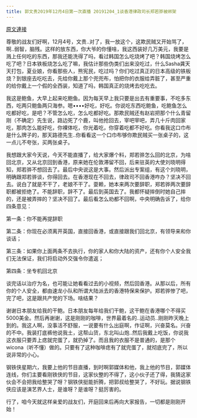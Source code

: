 ```yaml
---
title: 郭文贵2019年12月4日第一次直播 20191204_1谈香港律政司长郑若骅被绑架
---
```


[原文連接](https://gnews.org/ThreadView/53483635)

尊敬的战友们好啊，12月4号，文贵..对了，我一放这个，这欺民贼又开始骂了，啊..弱智，脑残。这样的放东西，你大爷的你懂啥，我这西装好几万美元，我要是溅上任何吃的东西，那我还能洗得了吗，看过韩国怎么吃烧烤了吧？韩国烧烤怎么吃了吧？日本铁板烧怎么吃了嘛，我估计那些伪类们出来没吃过，什么Sasha龚天天打包，夏业娘，你看那些人，熊宪民，吃过吗？你们吃过真正的日本高级的铁板烧？到银座去吃吃去，先给你戴上那个兜兜布，怕把你的衣服给弄脏了，甚至严重的给你戴上一个假的全西装，知道了吗，韩国真正的烧烤去吃吃去。


我这是鲍鱼，大早上起来吃鲍鱼。因为每天早上我只要是出去有重要事，不吃多东西，吃两只鲍鱼两只海参。嗯&bull;&bull;&bull;&bull;好吃，好吃。你说吃东西吃鲍鱼，吃鲍鱼怎么吃都好吃，是吧？不管怎么吃，怎么吃都好吃。那欺民贼还有赵岩把那个什么青留刚（不确定）先生说，路边死了个鹿，叫他抢回去，宰吧宰吧，弄几十斤肉回家吃，那肉怎么能好吃，你裸体吃，你光着吃，你穿着吃都不好吃。你看我这口巾布是什么牌子的，那天路德先生..你看看这一个口巾布够你欺民贼买一张桌子的，这一点儿不夸张，买两张桌子。


我想跟大家今天说，今天不能直播了，给大家爆个料，郑若骅怎么回的北京，为啥回北京，又从北京回到香港，原来她在伦敦滞留不回，后来驻英的大使刘晓明得知，郑若骅不想回去了。最后中央说这是大事。然后派出专案组，有这个刘晓明，明确跟郑若骅谈，你得回去。在香港现在不回去，律政司不回香港咋办？坚决不回去。说白了就是不干了，老娘不干了。耍赖，她本来两次要辞职，郑若骅两次要辞职都被拒绝了。不能辞职，辞不了。最后到英国去了。我都怀疑摔倒时她自己摔的，还是被弄摔的？坚决不回了。最后看怎么劝都不回啊，中央明确告诉了，给你四条意见： 


第一条：你不能再提辞职

第二条：你现在必须离开英国，直接回香港，或直接跟我们回北京，有领导来和你谈话；

第三条：如果你上面两条不去执行，你的家人和你大陆的资产，还有你个人安全我们无法保证，我们将启动外交强令你遣返；

第四条：坐专机回北京


谈完话以治疗为名，也可能让她看看过去的小视频，然后回香港。从那以后，所有你的个人安全，都由速龙小队和所谓大陆派去的香港特保来保护。郑若骅惨了吧，完了吧，这是跟共产党的下场。啥结果？


谢谢日本朋友给我的干鲍。日本朋友每年给我们干鲍，这干鲍在香港哪个不得买5000美金。然后再谢谢，这是刚刚的咖啡，世界最着名的..运动员..刚刚昨天晚上到的。我这人啊，没事活不舒服，一说要有什么出庭啊，作证啊，兴奋莫名。兴奋的不中。我装打底裤他说我土，这帮山货，东北叫山炮..然后我戴上吃饭，你说我这衣服只要弄上痣就完蛋了，就扔掉了。而且我的衣服不是普通的，是那个wicona（听不懂）做的。只要有了这种咖啡痣有了就完蛋了，就彻底完了，所以说非常的小心。


钢铁侠星期六，我要上他的节目直播，到时啊郭媒体和他，我上他的节目，郭媒体连线，你们主要看刚铁侠的节目，这家伙整的不得了，这小伙子还了得，我猜这家伙会不会把我给整哭了呀？钢铁侠挺能折腾，把郭叔给整哭了，不好玩。据说钢铁侠应该是演艺界人士，是谁呀？是谁呀？挺厉害的。


行了，咱今天就这样亲爱的战友们，开庭回来后再向大家报告，一切都是刚刚开始！
